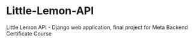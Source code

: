 # Little-Lemon-API
Little Lemon API - Django web application, final project for Meta Backend Certificate Course
